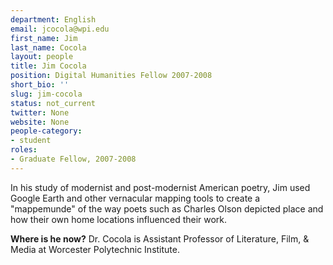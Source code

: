 ```yaml
---
department: English
email: jcocola@wpi.edu
first_name: Jim
last_name: Cocola
layout: people
title: Jim Cocola
position: Digital Humanities Fellow 2007-2008
short_bio: ''
slug: jim-cocola
status: not_current
twitter: None
website: None
people-category:
- student
roles:
- Graduate Fellow, 2007-2008
---
```


In his study of modernist and post-modernist American poetry, Jim used Google Earth and other vernacular mapping tools to create a "mappemunde" of the way poets such as Charles Olson depicted place and how their own home locations influenced their work.

**Where is he now?**
Dr. Cocola is Assistant Professor of Literature, Film, & Media at Worcester Polytechnic Institute.

